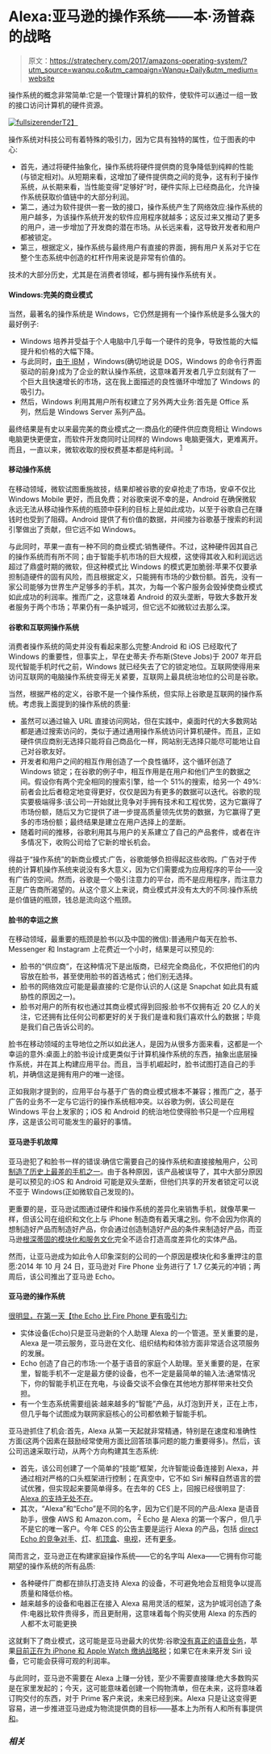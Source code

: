 # Alexa:亚马逊的操作系统——本·汤普森的战略

> 原文：<https://stratechery.com/2017/amazons-operating-system/?utm_source=wanqu.co&utm_campaign=Wanqu+Daily&utm_medium=website>

操作系统的概念非常简单:它是一个管理计算机的软件，使软件可以通过一组一致的接口访问计算机的硬件资源。

[![fullsizerender](img/e2965df483bf20f75b47d675adea370b.png)T2】](https://i0.wp.com/stratechery.com/wp-content/uploads/2017/01/FullSizeRender.jpg?ssl=1)

操作系统对科技公司有着特殊的吸引力，因为它具有独特的属性，位于图表的中心:

*   首先，通过将硬件抽象化，操作系统将硬件提供商的竞争降低到纯粹的性能(与锁定相对)。从短期来看，这增加了硬件提供商之间的竞争，这有利于操作系统，从长期来看，当性能变得“足够好”时，硬件实际上已经商品化，允许操作系统获取价值链中的大部分利润。
*   第二，通过为软件提供一套一致的接口，操作系统产生了网络效应:操作系统的用户越多，为该操作系统开发的软件应用程序就越多；这反过来又推动了更多的用户，进一步增加了开发商的潜在市场。从长远来看，这导致开发者和用户都被锁定。
*   第三，根据定义，操作系统与最终用户有直接的界面，拥有用户关系对于它在整个生态系统中创造的杠杆作用来说是非常有价值的。

技术的大部分历史，尤其是在消费者领域，都与拥有操作系统有关。

#### Windows:完美的商业模式

当然，最著名的操作系统是 Windows，它仍然是拥有一个操作系统是多么强大的最好例子:

*   Windows 培养并受益于个人电脑中几乎每一个硬件的竞争，导致性能的大幅提升和价格的大幅下降。
*   与此同时，[由于 IBM](https://stratechery.com/2013/apple-open-and-learning-from-history/) ，Windows(确切地说是 DOS，Windows 的命令行界面驱动的前身)成为了企业的默认操作系统，这意味着开发者几乎立刻就有了一个巨大且快速增长的市场，这在我上面描述的良性循环中增加了 Windows 的吸引力。
*   然后，Windows 利用其用户所有权建立了另外两大业务:首先是 Office 系列，然后是 Windows Server 系列产品。

最终结果是有史以来最完美的商业模式之一:商品化的硬件供应商竞相让 Windows 电脑更快更便宜，而软件开发商同时让同样的 Windows 电脑更强大，更难离开。而且，一直以来，微软收取的授权费基本都是纯利润。 <sup id="rf1-2396">[1](#fn1-2396 "Remember, software has basically no marginal costs")</sup>

#### 移动操作系统

在移动领域，微软试图重施故技，结果却被谷歌的安卓抢走了市场，安卓不仅比 Windows Mobile 更好，而且免费；对谷歌来说不幸的是，Android 在确保微软永远无法从移动操作系统的瓶颈中获利的目标上是如此成功，以至于谷歌自己在赚钱时也受到了阻碍。Android 提供了有价值的数据，并间接为谷歌基于搜索的利润引擎做出了贡献，但它远不如 Windows。

与此同时，苹果一直有一种不同的商业模式:销售硬件。不过，这种硬件因其自己的操作系统而有所不同；由于智能手机市场的巨大规模，这使得其收入和利润远远超过了鼎盛时期的微软，但这种模式比 Windows 的模式更加脆弱:苹果不仅要承担制造硬件的固有风险，而且根据定义，只能拥有市场的少数份额。首先，没有一家公司能够为世界生产足够多的手机，其次，为每一个客户服务会毁掉使商业模式如此成功的利润率。推而广之，这意味着 Android 的双头垄断，导致大多数开发者服务于两个市场；苹果仍有一条护城河，但它远不如微软过去那么深。

#### 谷歌和互联网操作系统

消费者操作系统的简史并没有看起来那么完整:Android 和 iOS 已经取代了 Windows 的重要性，但事实上，早在史蒂夫·乔布斯(Steve Jobs)于 2007 年开启现代智能手机时代之前，Windows 就已经失去了它的锁定地位。互联网使得用来访问互联网的电脑操作系统变得无关紧要，互联网上最具统治地位的公司是谷歌。

当然，根据严格的定义，谷歌不是一个操作系统，但实际上谷歌是互联网的操作系统。考虑我上面提到的操作系统的质量:

*   虽然可以通过输入 URL 直接访问网站，但在实践中，桌面时代的大多数网站都是通过搜索访问的，类似于通过通用操作系统访问计算机硬件。而且，正如硬件供应商别无选择只能将自己商品化一样，网站别无选择只能尽可能地让自己对谷歌友好。
*   开发者和用户之间的相互作用创造了一个良性循环，这个循环创造了 Windows 锁定；在谷歌的例子中，相互作用是在用户和他们产生的数据之间。假设你有两个完全相同的搜索引擎，给一个 51%的搜索，给另一个 49%:前者会比后者稳定地变得更好，仅仅是因为有更多的数据可以迭代。谷歌的现实要极端得多:该公司一开始就比竞争对手拥有技术和工程优势，这为它赢得了市场份额，随后又为它提供了进一步提高质量领先优势的数据，为它赢得了更多的市场份额；最终结果是建立在用户选择上的垄断。
*   随着时间的推移，谷歌利用其与用户的关系建立了自己的产品套件，或者在许多情况下，收购公司给了它新的增长机会。

得益于“操作系统”的新商业模式:广告，谷歌能够负担得起这些收购。广告对于传统的计算机操作系统来说没有多大意义，因为它们需要成为应用程序的平台——没有广告的空间。然而，谷歌是一个吸引注意力的平台，而不是应用程序，而注意力正是广告商所渴望的。从这个意义上来说，商业模式并没有太大的不同:操作系统是价值链的瓶颈，钱总是流向这个瓶颈。

#### 脸书的幸运之旅

在移动领域，最重要的瓶颈是脸书(以及中国的微信):普通用户每天在脸书、Messenger 和 Instagram 上花费近一个小时，结果是可以预见的:

*   脸书的“供应商”，在这种情况下是出版商，已经完全商品化，不仅把他们的内容放在脸书，甚至使用脸书的首选格式；他们别无选择。
*   脸书的网络效应可能是最直接的:它是你认识的人(这是 Snapchat 如此具有威胁性的原因之一)。
*   脸书对用户的所有权也通过其商业模式得到回报:脸书不仅拥有近 20 亿人的关注，它还拥有比任何公司都更好的关于我们是谁和我们喜欢什么的数据；毕竟是我们自己告诉公司的。

脸书在移动领域的主导地位之所以如此迷人，是因为从很多方面来看，这都是一个幸运的意外:桌面上的脸书设计成更类似于计算机操作系统的东西，抽象出底层操作系统，并在其上构建应用平台。而且，当手机崛起时，脸书试图打造自己的手机，并确信这是拥有用户的唯一途径。

正如我刚才提到的，应用平台与基于广告的商业模式根本不兼容；推而广之，基于广告的业务不一定与它运行的操作系统相冲突。以谷歌为例，该公司是在 Windows 平台上发家的；iOS 和 Android 的统治地位使得脸书只是一个应用程序，这是该公司可能发生的最好的事情。

#### 亚马逊手机故障

亚马逊犯了和脸书一样的错误:确信它需要自己的操作系统和直接接触用户，公司[制造了历史上最差的手机之一](https://stratechery.com/2014/amazons-whale-strategy/)。由于各种原因，该产品被误导了，其中大部分原因是可以预见的:iOS 和 Android 可能是双头垄断，但他们共享的开发者锁定可以说不亚于 Windows(正如微软自己发现的)。

更重要的是，亚马逊试图通过硬件和操作系统的差异化来销售手机，就像苹果一样，但该公司在组织和文化上与 iPhone 制造商有着天壤之别。你不会因为你真的想制造好产品而制造好产品，你会通过创造制造好产品的条件来制造好产品，而亚马逊[根深蒂固的模块化和服务文化](https://stratechery.com/2016/the-amazon-tax/)完全不适合打造高度差异化的实体产品。

然而，让亚马逊成为如此令人印象深刻的公司的一个原因是模块化和多重押注的意愿:2014 年 10 月 24 日，亚马逊对 Fire Phone 业务进行了 1.7 亿美元的冲销；两周后，该公司推出了亚马逊 Echo。

#### 亚马逊的操作系统

[很明显，在第一天【the Echo 比 Fire Phone 更有吸引力:](https://stratechery.com/2014/daily-update-initial-thoughts-microsoft-office-amazon-echo-wirelurker/)

*   实体设备(Echo)只是亚马逊新的个人助理 Alexa 的一个管道。至关重要的是，Alexa 是一项云服务，亚马逊在文化、组织结构和体验方面非常适合这项服务的发展。
*   Echo 创造了自己的市场:一个基于语音的家庭个人助理。至关重要的是，在家里，智能手机不一定是最方便的设备，也不一定是最简单的输入法:通常情况下，你的智能手机正在充电，与设备交谈不会像在其他地方那样带来社交负担。
*   有一个生态系统需要组装:越来越多的“智能”产品，从灯泡到开关，正在上市，但几乎每个试图成为联网家庭核心的公司都依赖于智能手机。

亚马逊抓住了机会:首先，Alexa 从第一天起就非常精通，特别是在速度和准确性方面(这两个因素在鼓励经常使用方面比回答琐事问题的能力重要得多)。然后，该公司迅速采取行动，从两个方向构建其生态系统:

*   首先，该公司创建了一个简单的“技能”框架，允许智能设备连接到 Alexa，并通过相对严格的口头框架进行控制；在真空中，它不如 Siri 解释自然语言的尝试优雅，但实现起来要简单得多。在去年的 CES 上，回报已经很明显了: [Alexa 的支持无处不在](http://www.theverge.com/2016/1/7/10719202/amazon-alexa-ces-2016-takeover-smart-home)。
*   其次，“Alexa”和“Echo”是不同的名字，因为它们是不同的产品:Alexa 是语音助手，很像 AWS 和 Amazon.com， <sup id="rf2-2396">[2](#fn2-2396 "To be clear, AWS was <em>not</em> built using spare Amazon.com capacity, but was built to provide a services infrastructure for Amazon.com")</sup> Echo 是 Alexa 的第一个客户，但几乎不是它的唯一客户。今年 CES 的公告主要是运行 Alexa 的产品，包括 [direct Echo 的竞争对手](https://www.cnet.com/products/lenovo-smart-assistant-with-amazon-alexa/)、[灯](https://www.cnet.com/products/c-by-ge-lamp-with-alexa/)、[机顶盒](https://www.cnet.com/news/dont-lift-a-finger-let-amazon-alexa-change-the-channel/)、[电视](http://variety.com/2017/digital/news/amazon-tv-4k-fire-tv-westinghouse-1201951335/)，还有[更多](http://variety.com/2017/digital/news/amazon-tv-4k-fire-tv-westinghouse-1201951335/)。

简而言之，亚马逊正在构建家庭操作系统——它的名字叫 Alexa——它拥有你可能期望的操作系统的所有品质:

*   各种硬件厂商都在排队打造支持 Alexa 的设备，不可避免地会互相竞争以提高质量和降低价格。
*   越来越多的设备和电器正在接入 Alexa 易用灵活的框架，这为护城河创造了条件:电器比软件贵得多，而且更耐用，这意味着每个购买使用 Alexa 的东西的人都不太可能更换

这就剩下了商业模式，这可能是亚马逊最大的优势:谷歌[没有真正的语音业务](https://stratechery.com/2016/google-and-the-limits-of-strategy/)，苹果[目前正在为 iPhone 和 Apple Watch 缴纳战略税](https://stratechery.com/2016/amazon-echo-expand-the-nest-failure-microsoft-and-slack/)；如果它在未来开发 Siri 设备，它可能会获得可观的利润率。

与此同时，亚马逊不需要在 Alexa 上赚一分钱，至少不需要直接赚:绝大多数购买是在家里发起的；今天，这可能意味着创建一个购物清单，但在未来，这将意味着订购交付的东西，对于 Prime 客户来说，未来已经到来。Alexa 只是让这变得更容易，进一步推进亚马逊成为物流提供商的目标——基本上为所有人和所有事提供[和](https://stratechery.com/2016/the-amazon-tax/)。

### *相关*